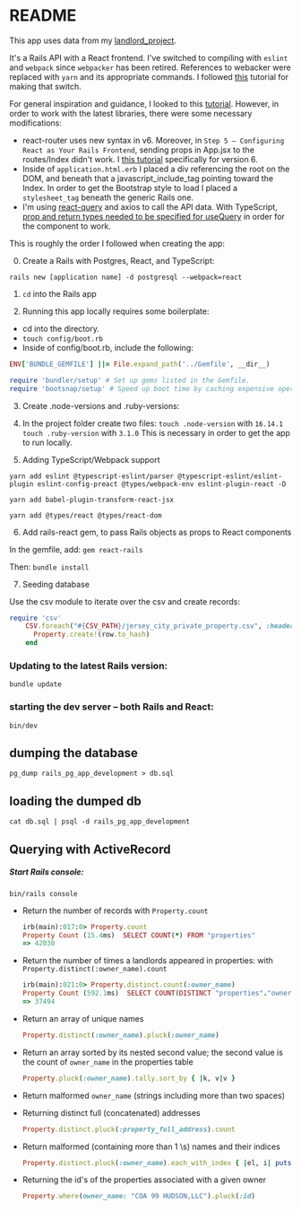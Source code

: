 # README

This app uses data from my [landlord_project](https://github.com/kylemichaelreaves/landlord_data).

It's a Rails API with a React frontend. I've switched to compiling with `eslint` and `webpack` since `webpacker` has been retired. References to webacker were replaced with `yarn` and its appropriate commands. I followed [this](https://github.com/rails/jsbundling-rails/blob/main/docs/switch_from_webpacker.md) tutorial for making that switch.

For general inspiration and guidance, I looked to this [tutorial](https://www.digitalocean.com/community/tutorials/how-to-set-up-a-ruby-on-rails-project-with-a-react-frontend). However, in order to work with the latest libraries, there were some necessary modifications:

- react-router uses new syntax in v6. Moreover, in `Step 5 — Configuring React as Your Rails Frontend`, sending props in App.jsx to the routes/Index didn't work. I [this tutorial](https://reactrouter.com/docs/en/v6/getting-started/tutorial) specifically for version 6.
- Inside of `application.html.erb` I placed a div referencing the root on the DOM, and beneath that a javascript_include_tag pointing toward the Index. In order to get the Bootstrap style to load I placed a `stylesheet_tag` beneath the generic Rails one.
- I'm using [react-query](https://react-query.tanstack.com/) and axios to call the API data. With TypeScript, [prop and return types needed to be specified for useQuery](https://tkdodo.eu/blog/react-query-and-type-script) in order for the component to work.

This is roughly the order I followed when creating the app:

0. Create a Rails with Postgres, React, and TypeScript:

```
rails new [application name] -d postgresql --webpack=react
```

1. `cd` into the Rails app

2. Running this app locally requires some boilerplate:

- cd into the directory.
- `touch config/boot.rb`
- Inside of config/boot.rb, include the following:

```ruby
ENV['BUNDLE_GEMFILE'] ||= File.expand_path('../Gemfile', __dir__)

require 'bundler/setup' # Set up gems listed in the Gemfile.
require 'bootsnap/setup' # Speed up boot time by caching expensive operations.
```

3. Create .node-versions and .ruby-versions:

4. In the project folder create two files:
   `touch .node-version` with `16.14.1`
   `touch .ruby-version` with `3.1.0`
   This is necessary in order to get the app to run locally.

5. Adding TypeScript/Webpack support

```
yarn add eslint @typescript-eslint/parser @typescript-eslint/eslint-plugin eslint-config-preact @types/webpack-env eslint-plugin-react -D
```

```
yarn add babel-plugin-transform-react-jsx
```

```
yarn add @types/react @types/react-dom
```

6. Add rails-react gem, to pass Rails objects as props to React components

In the gemfile, add: `gem react-rails`

Then: `bundle install`

7. Seeding database

Use the csv module to iterate over the csv and create records:

```ruby
require 'csv'
    CSV.foreach("#{CSV_PATH}/jersey_city_private_property.csv", :headers => true) do |row|
      Property.create!(row.to_hash)
    end
```

### Updating to the latest Rails version:

```
bundle update
```

### starting the dev server – both Rails and React:

```
bin/dev
```

## dumping the database

```
pg_dump rails_pg_app_development > db.sql
```

## loading the dumped db

```
cat db.sql | psql -d rails_pg_app_development
```

## Querying with ActiveRecord

##### Start Rails console:

```
bin/rails console
```

- Return the number of records with `Property.count`
  ```ruby
  irb(main):017:0> Property.count
  Property Count (15.4ms)  SELECT COUNT(*) FROM "properties"
  => 42030
  ```
- Return the number of times a landlords appeared in properties: with `Property.distinct(:owner_name).count`
  ```ruby
  irb(main):021:0> Property.distinct.count(:owner_name)
  Property Count (592.1ms)  SELECT COUNT(DISTINCT "properties"."owner_name") FROM "properties"
  => 37494
  ```
- Return an array of unique names
  ```ruby
  Property.distinct(:owner_name).pluck(:owner_name)
  ```
- Return an array sorted by its nested second value; the second value is the count of `owner_name` in the properties table
  ```ruby
  Property.pluck(:owner_name).tally.sort_by { |k, v|v }
  ```
- Return malformed `owner_name` (strings including more than two spaces)

- Returning distinct full (concatenated) addresses
  ```ruby
  Property.distinct.pluck(:property_full_address).count
  ```
- Return malformed (containing more than 1 \s) names and their indices
  ```ruby
  Property.distinct.pluck(:owner_name).each_with_index { |el, i| puts el, i if el.match?(/\s+{2}/) }
  ```

- Returning the id's of the properties associated with a given owner
  ```ruby
  Property.where(owner_name: "COA 99 HUDSON,LLC").pluck(:id)
  ```
